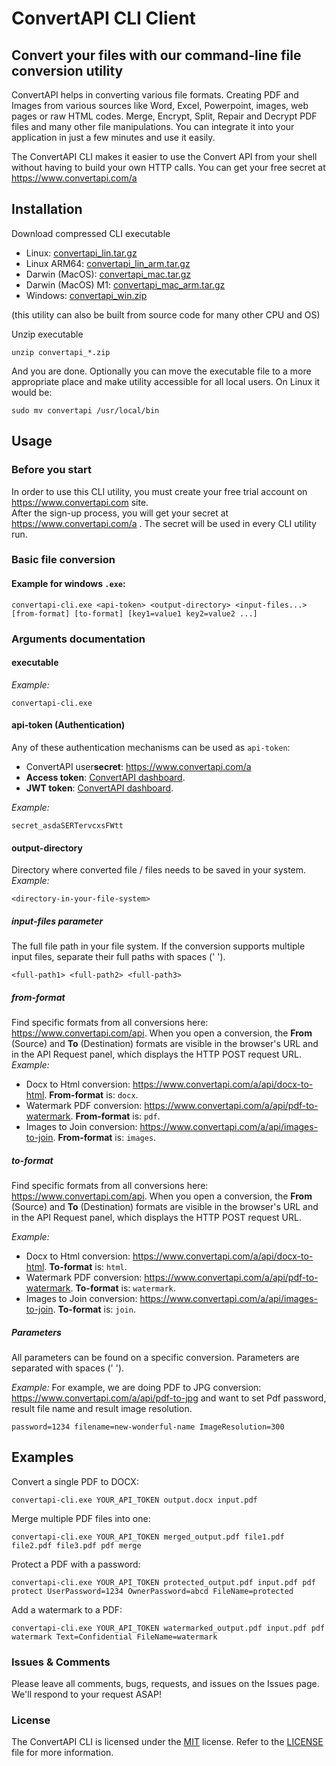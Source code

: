 # ConvertAPI CLI Client

## Convert your files with our command-line file conversion utility

ConvertAPI helps in converting various file formats. Creating PDF and Images from various sources like Word, Excel, Powerpoint, images, web pages or raw HTML codes. Merge, Encrypt, Split, Repair and Decrypt PDF files and many other file manipulations. You can integrate it into your application in just a few minutes and use it easily.

The ConvertAPI CLI makes it easier to use the Convert API from your shell without having to build your own HTTP calls.
You can get your free secret at https://www.convertapi.com/a

## Installation

Download compressed CLI executable

* Linux: [convertapi_lin.tar.gz](https://github.com/ConvertAPI/convertapi-cli/releases/download/v3/convertapi_lin.tar.gz)
* Linux ARM64: [convertapi_lin_arm.tar.gz](https://github.com/ConvertAPI/convertapi-cli/releases/download/v3/convertapi_lin_arm.tar.gz)
* Darwin (MacOS): [convertapi_mac.tar.gz](https://github.com/ConvertAPI/convertapi-cli/releases/download/v3/convertapi_mac.tar.gz)
* Darwin (MacOS) M1: [convertapi_mac_arm.tar.gz](https://github.com/ConvertAPI/convertapi-cli/releases/download/v3/convertapi_mac_arm.tar.gz)
* Windows: [convertapi_win.zip](https://github.com/ConvertAPI/convertapi-cli/releases/download/v3/convertapi_win.zip)

(this utility can also be built from source code for many other CPU and OS)

Unzip executable

```shell
unzip convertapi_*.zip
```

And you are done.
Optionally you can move the executable file to a more appropriate place and make utility accessible for all local users. On Linux it would be:

```shell
sudo mv convertapi /usr/local/bin
```

## Usage

### Before you start

In order to use this CLI utility, you must create your free trial account on https://www.convertapi.com site.  
After the sign-up process, you will get your secret at https://www.convertapi.com/a .
The secret will be used in every CLI utility run.

### Basic file conversion

#### Example for windows `.exe`:
```shell
convertapi-cli.exe <api-token> <output-directory> <input-files...> [from-format] [to-format] [key1=value1 key2=value2 ...]
```

### Arguments documentation

#### executable
_Example:_

```shell
convertapi-cli.exe
```

#### api-token (Authentication)
Any of these authentication mechanisms can be used as `api-token`:
- ConvertAPI user**secret**: https://www.convertapi.com/a
- **Access token**: [ConvertAPI dashboard](https://www.convertapi.com/a/access-tokens).
- **JWT token**: [ConvertAPI dashboard](https://www.convertapi.com/a/jwt-tokens).

_Example:_

```shell
secret_asdaSERTervcxsFWtt
```

#### output-directory
Directory where converted file / files needs to be saved in your system.
_Example:_

```shell
<directory-in-your-file-system>
```

##### input-files parameter
The full file path in your file system. If the conversion supports multiple input files, separate their full paths with spaces (' ').
```shell
<full-path1> <full-path2> <full-path3>
```


##### from-format
Find specific formats from all conversions here: https://www.convertapi.com/api. When you open a conversion, the **From** (Source) and **To** (Destination) formats are visible in the browser's URL and in the API Request panel, which displays the HTTP POST request URL.
_Example:_
- Docx to Html conversion: https://www.convertapi.com/a/api/docx-to-html. **From-format** is: `docx`.
- Watermark PDF conversion: https://www.convertapi.com/a/api/pdf-to-watermark. **From-format** is: `pdf`.
- Images to Join conversion: https://www.convertapi.com/a/api/images-to-join. **From-format** is: `images`.

##### to-format
Find specific formats from all conversions here: https://www.convertapi.com/api. When you open a conversion, the **From** (Source) and **To** (Destination) formats are visible in the browser's URL and in the API Request panel, which displays the HTTP POST request URL.

_Example:_
- Docx to Html conversion: https://www.convertapi.com/a/api/docx-to-html. **To-format** is: `html`.
- Watermark PDF conversion: https://www.convertapi.com/a/api/pdf-to-watermark. **To-format** is: `watermark`.
- Images to Join conversion: https://www.convertapi.com/a/api/images-to-join. **To-format** is: `join`.

##### Parameters
All parameters can be found on a specific conversion. Parameters are separated with spaces (' ').

_Example:_
For example, we are doing PDF to JPG conversion: https://www.convertapi.com/a/api/pdf-to-jpg and want to set Pdf password, result file name and result image resolution.
```shell
password=1234 filename=new-wonderful-name ImageResolution=300 
```

## Examples

Convert a single PDF to DOCX:
```shell
convertapi-cli.exe YOUR_API_TOKEN output.docx input.pdf
```

Merge multiple PDF files into one:
```shell
convertapi-cli.exe YOUR_API_TOKEN merged_output.pdf file1.pdf file2.pdf file3.pdf pdf merge
```

Protect a PDF with a password:
```shell
convertapi-cli.exe YOUR_API_TOKEN protected_output.pdf input.pdf pdf protect UserPassword=1234 OwnerPassword=abcd FileName=protected
```

Add a watermark to a PDF:
```shell
convertapi-cli.exe YOUR_API_TOKEN watermarked_output.pdf input.pdf pdf watermark Text=Confidential FileName=watermark
```


### Issues &amp; Comments
Please leave all comments, bugs, requests, and issues on the Issues page. We'll respond to your request ASAP!

### License
The ConvertAPI CLI is licensed under the [MIT](https://opensource.org/license/mit "Read more about the MIT license form") license.
Refer to the [LICENSE](https://raw.githubusercontent.com/ConvertAPI/convertapi-cli/master/LICENSE.txt) file for more information.